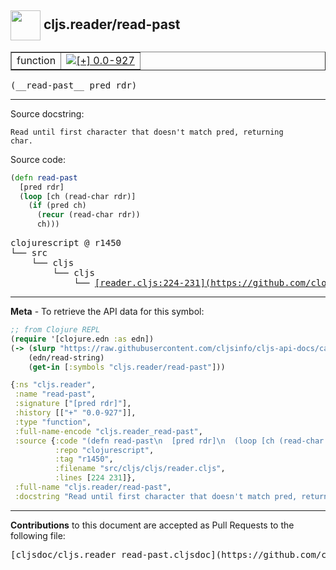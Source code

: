 ## <img width="48px" valign="middle" src="http://i.imgur.com/Hi20huC.png"> cljs.reader/read-past

 <table border="1">
<tr>

<td>function</td>
<td><a href="https://github.com/cljsinfo/cljs-api-docs/tree/0.0-927"><img valign="middle" alt="[+] 0.0-927" src="https://img.shields.io/badge/+-0.0--927-lightgrey.svg"></a> </td>
</tr>
</table>

 <samp>
(__read-past__ pred rdr)<br>
</samp>

---




Source docstring:

```
Read until first character that doesn't match pred, returning
char.
```

Source code:

```clj
(defn read-past
  [pred rdr]
  (loop [ch (read-char rdr)]
    (if (pred ch)
      (recur (read-char rdr))
      ch)))
```

 <pre>
clojurescript @ r1450
└── src
    └── cljs
        └── cljs
            └── <ins>[reader.cljs:224-231](https://github.com/clojure/clojurescript/blob/r1450/src/cljs/cljs/reader.cljs#L224-L231)</ins>
</pre>


---

__Meta__ - To retrieve the API data for this symbol:

```clj
;; from Clojure REPL
(require '[clojure.edn :as edn])
(-> (slurp "https://raw.githubusercontent.com/cljsinfo/cljs-api-docs/catalog/cljs-api.edn")
    (edn/read-string)
    (get-in [:symbols "cljs.reader/read-past"]))
```

```clj
{:ns "cljs.reader",
 :name "read-past",
 :signature ["[pred rdr]"],
 :history [["+" "0.0-927"]],
 :type "function",
 :full-name-encode "cljs.reader_read-past",
 :source {:code "(defn read-past\n  [pred rdr]\n  (loop [ch (read-char rdr)]\n    (if (pred ch)\n      (recur (read-char rdr))\n      ch)))",
          :repo "clojurescript",
          :tag "r1450",
          :filename "src/cljs/cljs/reader.cljs",
          :lines [224 231]},
 :full-name "cljs.reader/read-past",
 :docstring "Read until first character that doesn't match pred, returning\nchar."}

```

---

__Contributions__ to this document are accepted as Pull Requests to the following file:

 <pre>
[cljsdoc/cljs.reader_read-past.cljsdoc](https://github.com/cljsinfo/cljs-api-docs/blob/master/cljsdoc/cljs.reader_read-past.cljsdoc)
</pre>

